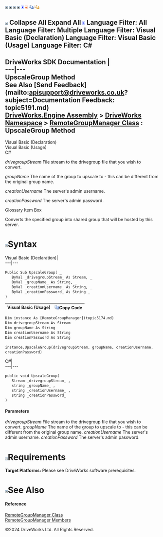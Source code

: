 ![](dotnetimages/collapse.gif) ![](dotnetimages/expand.gif) ![](dotnetimages/collapse.gif) ![](dotnetimages/expand.gif) ![](dotnetimages/drpdown.gif) ![](dotnetimages/drpdown_orange.gif) ![](dotnetimages/copycode.gif) ![](dotnetimages/copycodeHighlight.gif)

![](dotnetimages/collapse.gif) Collapse All Expand All ![](dotnetimages/drpdown.gif) Language Filter: All  Language Filter: Multiple  Language Filter: Visual Basic (Declaration) Language Filter: Visual Basic (Usage) Language Filter: C#  
---  
DriveWorks SDK Documentation  |   
---|---  
UpscaleGroup Method   
See Also [Send Feedback](mailto:apisupport@driveworks.co.uk?subject=Documentation Feedback: topic5191.md)  
[DriveWorks.Engine Assembly](topic2156.md) > [DriveWorks Namespace](topic2159.md) > [RemoteGroupManager Class](topic5174.md) : UpscaleGroup Method  
---  
  
Visual Basic (Declaration)    
Visual Basic (Usage)    
C# 

_drivegroupStream_
    File stream to the drivegroup file that you wish to convert.

_groupName_
    The name of the group to upscale to - this can be different from the original group name.

_creationUsername_
    The server's admin username.

_creationPassword_
    The server's admin password.

Glossary Item Box

Converts the specified group into shared group that will be hosted by this server. 

# ![](dotnetimages/collapse.gif)Syntax

Visual Basic (Declaration)|   
---|---  
      
    
    Public Sub UpscaleGroup( _
       ByVal _drivegroupStream_ As Stream, _
       ByVal _groupName_ As String, _
       ByVal _creationUsername_ As String, _
       ByVal _creationPassword_ As String _
    )   
  
Visual Basic (Usage)| ![](dotnetimages/copycode.gif)Copy Code  
---|---  
      
    
    Dim instance As [RemoteGroupManager](topic5174.md)
    Dim drivegroupStream As Stream
    Dim groupName As String
    Dim creationUsername As String
    Dim creationPassword As String
     
    instance.UpscaleGroup(drivegroupStream, groupName, creationUsername, creationPassword)  
  
C#|   
---|---  
      
    
    public void UpscaleGroup( 
       Stream _drivegroupStream_ ,
       string _groupName_ ,
       string _creationUsername_ ,
       string _creationPassword_
    )  
  
#### Parameters

 _drivegroupStream_
    File stream to the drivegroup file that you wish to convert.
_groupName_
    The name of the group to upscale to - this can be different from the original group name.
_creationUsername_
    The server's admin username.
_creationPassword_
    The server's admin password.

# ![](dotnetimages/collapse.gif)Requirements

**Target Platforms:** Please see DriveWorks software prerequisites.

# ![](dotnetimages/collapse.gif)See Also

#### Reference

[RemoteGroupManager Class](topic5174.md)   
[RemoteGroupManager Members](topic5175.md)

©2024 DriveWorks Ltd. All Rights Reserved.
